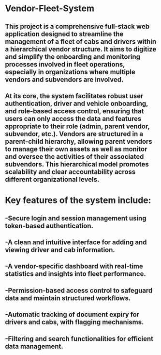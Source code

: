 # Vendor-Fleet-System
## This project is a comprehensive full-stack web application designed to streamline the management of a fleet of cabs and drivers within a hierarchical vendor structure. It aims to digitize and simplify the onboarding and monitoring processes involved in fleet operations, especially in organizations where multiple vendors and subvendors are involved.

## At its core, the system facilitates robust user authentication, driver and vehicle onboarding, and role-based access control, ensuring that users can only access the data and features appropriate to their role (admin, parent vendor, subvendor, etc.). Vendors are structured in a parent-child hierarchy, allowing parent vendors to manage their own assets as well as monitor and oversee the activities of their associated subvendors. This hierarchical model promotes scalability and clear accountability across different organizational levels.

# Key features of the system include:

## -Secure login and session management using token-based authentication.

## -A clean and intuitive interface for adding and viewing driver and cab information.

## -A vendor-specific dashboard with real-time statistics and insights into fleet performance.

## -Permission-based access control to safeguard data and maintain structured workflows.

## -Automatic tracking of document expiry for drivers and cabs, with flagging mechanisms.

## -Filtering and search functionalities for efficient data management.
